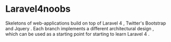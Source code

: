 Laravel4noobs
=============

Skeletons of web-applications build on top of Laravel 4 , Twitter's Bootstrap and Jquery . Each branch implements a different architectural design , which can be used as a starting point for starting to learn Laravel 4 . 
